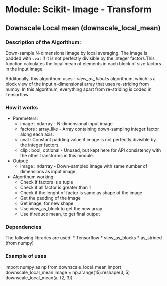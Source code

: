 # Module: Scikit- Image  - Transform  


## Downscale Local mean (downscale_local_mean) 

### Description of the Algorithum: 
Down-sample N-dimensional image by local averaging. The image is padded with `cval` if it is not perfectly divisible by the
integer factors.This function calculates the local mean of elements in each block of size factors in the input image.

Additonally, this algorithum uses - *view_as_blocks* algorithum, 
which is a block view of the input n-dimensional array that uses re-striding from numpy. 
In this algorithum, everything apart from re-striding is coded in Tensorflow
 
### How it works
* Paremeters: 
    * image : ndarray - N-dimensional input image 
    * factors : array_like - Array containing down-sampling integer factor along each axis.
    * cval :  Constant padding value if image is not perfectly divisible by the integer factors.
    * clip : bool, optional - Unused, but kept here for API consistency with the other transforms
        in this module.
* Output: 
    * image : ndarray - Down-sampled image with same number of dimensions as input image.
* Algorithum working: 
    * Check if factors is a tuple 
    * Check if all factor is greater than 1 
    * Check if the lenght of factor is same as shape of the image 
    * Get the padding of the image 
    * Get image, for new shape 
    * Use view_as_block to get the new array 
    * Use tf.reduce mean, to get final output 

### Dependencies 
The following libraries are used:
    * Tensorflow 
    * view_as_blocks 
        * as_strided (from numpy)

### Example of uses  
import numpy as np 
from downscale_local_mean import downscale_local_mean 
image = np.arange(15).reshape(3, 5)
downscale_local_mean(a, (2, 3))  
 





 